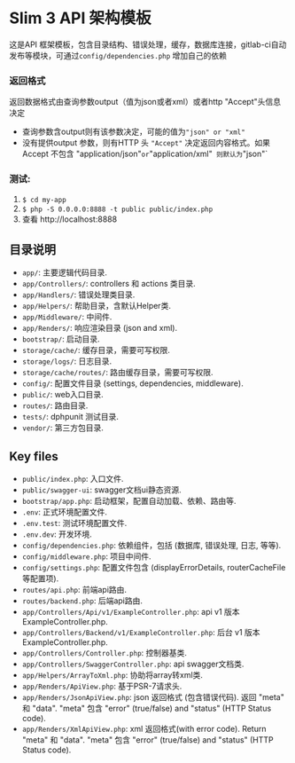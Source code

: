 # Slim 3 API 架构模板

这是API 框架模板，包含目录结构、错误处理，缓存，数据库连接，gitlab-ci自动发布等模块，可通过`config/dependencies.php` 增加自己的依赖


### 返回格式
返回数据格式由查询参数output（值为json或者xml）或者http "Accept"头信息决定
- 查询参数含output则有该参数决定，可能的值为`"json" or "xml"`
- 没有提供output 参数，则有HTTP 头 `"Accept"` 决定返回内容格式。如果Accept 不包含 "application/json"` or `"application/xml"` 则默认为`"json"`



### 测试:

1. `$ cd my-app`
2. `$ php -S 0.0.0.0:8888 -t public public/index.php`
3. 查看 http://localhost:8888

## 目录说明

* `app/`: 主要逻辑代码目录.
* `app/Controllers/`:  controllers 和 actions 类目录.
* `app/Handlers/`: 错误处理类目录.
* `app/Helpers/`: 帮助目录，含默认Helper类.
* `app/Middleware/`: 中间件.
* `app/Renders/`: 响应渲染目录 (json and xml).
* `bootstrap/`: 启动目录.
* `storage/cache/`: 缓存目录，需要可写权限.
* `storage/logs/`: 日志目录.
* `storage/cache/routes/`: 路由缓存目录，需要可写权限.
* `config/`: 配置文件目录 (settings, dependencies, middleware).
* `public/`: web入口目录.
* `routes/`: 路由目录.
* `tests/`: dphpunit 测试目录.
* `vendor/`: 第三方包目录.

## Key files

* `public/index.php`: 入口文件.
* `public/swagger-ui`: swagger文档ui静态资源.
* `bootstrap/app.php`: 启动框架，配置自动加载、依赖、路由等.
* `.env`: 正式环境配置文件.
* `.env.test`: 测试环境配置文件.
* `.env.dev`: 开发环境.
* `config/dependencies.php`: 依赖组件，包括 (数据库, 错误处理, 日志, 等等).
* `config/middleware.php`: 项目中间件.
* `config/settings.php`: 配置文件包含 (displayErrorDetails, routerCacheFile 等配置项).
* `routes/api.php`: 前端api路由.
* `routes/backend.php`: 后端api路由.
* `app/Controllers/Api/v1/ExampleController.php`: api v1 版本 ExampleController.php.
* `app/Controllers/Backend/v1/ExampleController.php`: 后台 v1 版本 ExampleController.php.
* `app/Controllers/Controller.php`: 控制器基类.
* `app/Controllers/SwaggerController.php`: api swagger文档类.
* `app/Helpers/ArrayToXml.php`: 协助将array转xml类. 
* `app/Renders/ApiView.php`: 基于PSR-7请求头.
* `app/Renders/JsonApiView.php`: json 返回格式 (包含错误代码). 返回 "meta" 和 "data". "meta" 包含 "error" (true/false) and "status" (HTTP Status code).
* `app/Renders/XmlApiView.php`: xml 返回格式(with error code). Return "meta" 和 "data". "meta" 包含 "error" (true/false) and "status" (HTTP Status code).
